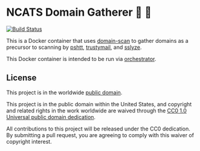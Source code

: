 # NCATS Domain Gatherer :notebook: :file_folder: #

[![Build Status](https://travis-ci.org/dhs-ncats/gatherer.svg?branch=master)](https://travis-ci.org/dhs-ncats/gatherer)

This is a Docker container that uses
[domain-scan](https://github.com/18F/domain-scan) to gather domains as
a precursor to scanning by
[pshtt](https://github.com/dhs-ncats/pshtt),
[trustymail](https://github.com/dhs-ncats/trustymail), and
[sslyze](https://github.com/nabla-c0d3/sslyze).

This Docker container is intended to be run via
[orchestrator](https://github.com/dhs-ncats/orchestrator).

## License ##

This project is in the worldwide [public domain](LICENSE.md).

This project is in the public domain within the United States, and
copyright and related rights in the work worldwide are waived through
the [CC0 1.0 Universal public domain
dedication](https://creativecommons.org/publicdomain/zero/1.0/).

All contributions to this project will be released under the CC0
dedication. By submitting a pull request, you are agreeing to comply
with this waiver of copyright interest.
